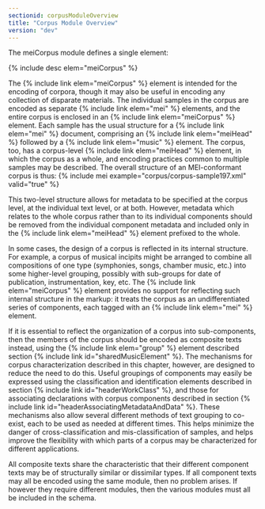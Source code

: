 ```yaml
---
sectionid: corpusModuleOverview
title: "Corpus Module Overview"
version: "dev"
---
```


The meiCorpus module defines a single element:

  
{% include desc elem="meiCorpus" %} 
 

The {% include link elem="meiCorpus" %} element is intended for the encoding of corpora, though it may also be useful in encoding any collection of disparate materials. The individual samples in the corpus are encoded as separate {% include link elem="mei" %} elements, and the entire corpus is enclosed in an {% include link elem="meiCorpus" %} element. Each sample has the usual structure for a {% include link elem="mei" %} document, comprising an {% include link elem="meiHead" %} followed by a {% include link elem="music" %} element. The corpus, too, has a corpus-level {% include link elem="meiHead" %} element, in which the corpus as a whole, and encoding practices common to multiple samples may be described. The overall structure of an MEI-conformant corpus is thus:
{% include mei example="corpus/corpus-sample197.xml" valid="true" %}
    
This two-level structure allows for metadata to be specified at the corpus level, at the individual text level, or at both. However, metadata which relates to the whole corpus rather than to its individual components should be removed from the individual component metadata and included only in the {% include link elem="meiHead" %} element prefixed to the whole.

In some cases, the design of a corpus is reflected in its internal structure. For example, a corpus of musical incipits might be arranged to combine all compositions of one type (symphonies, songs, chamber music, etc.) into some higher-level grouping, possibly with sub-groups for date of publication, instrumentation, key, etc. The {% include link elem="meiCorpus" %} element provides no support for reflecting such internal structure in the markup: it treats the corpus as an undifferentiated series of components, each tagged with an {% include link elem="mei" %} element.

If it is essential to reflect the organization of a corpus into sub-components, then the members of the corpus should be encoded as composite texts instead, using the {% include link elem="group" %} element described section {% include link id="sharedMusicElement" %}. The mechanisms for corpus characterization described in this chapter, however, are designed to reduce the need to do this. Useful groupings of components may easily be expressed using the classification and identification elements described in section {% include link id="headerWorkClass" %}, and those for associating declarations with corpus components described in section {% include link id="headerAssociatingMetadataAndData" %}. These mechanisms also allow several different methods of text grouping to co-exist, each to be used as needed at different times. This helps minimize the danger of cross-classification and mis-classification of samples, and helps improve the flexibility with which parts of a corpus may be characterized for different applications.

All composite texts share the characteristic that their different component texts may be of structurally similar or dissimilar types. If all component texts may all be encoded using the same module, then no problem arises. If however they require different modules, then the various modules must all be included in the schema.   

